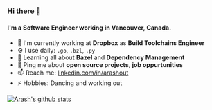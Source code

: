 ### Hi there 👋

#### I'm a Software Engineer working in Vancouver, Canada.

- 🏢 I'm currently working at **Dropbox** as **Build Toolchains Engineer**
- ⚙️ I use daily: `.go`, `.bzl`, `.py`
- 🌱 Learning all about **Bazel** and **Dependency Management**
- 💬 Ping me about **open source projects**, **job oppurtunities**
- 📫 Reach me: [linkedin.com/in/arashout](https://www.linkedin.com/in/arashout/)
- ⚡️ Hobbies: Dancing and working out

[![Arash's github stats](https://github-readme-stats.vercel.app/api?username=arashout)](https://github.com/anuraghazra/github-readme-stats)

